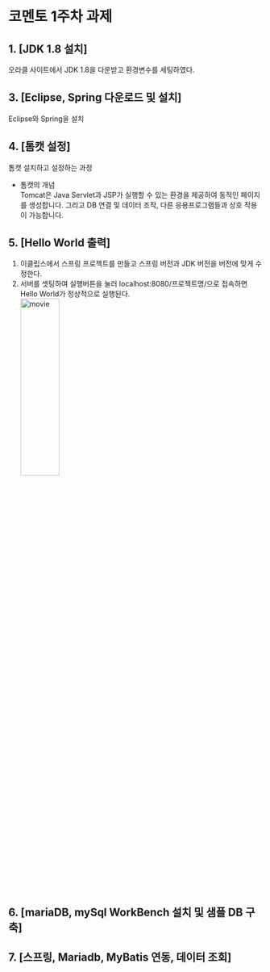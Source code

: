 # 코멘토 1주차 과제

## 1. [JDK 1.8 설치]  
오라클 사이트에서 JDK 1.8을 다운받고 환경변수를 세팅하였다.  
## 3. [Eclipse, Spring 다운로드 및 설치]  
Eclipse와 Spring을 설치  
## 4. [톰캣 설정]  
톰캣 설치하고 설정하는 과정  
* 톰캣의 개념  
Tomcat은 Java Servlet과 JSP가 실행할 수 있는 환경을 제공하여 동적인 페이지를 생성합니다. 
그리고 DB 연결 및 데이터 조작, 다른 응용프로그램들과 상호 작용이 가능합니다.  
## 5. [Hello World 출력]  
1. 이클립스에서 스프링 프로젝트를 만들고 스프링 버전과 JDK 버전을 버전에 맞게 수정한다.  
2. 서버를 셋팅하여 실행버튼을 눌러 localhost:8080/프로젝트명/으로 접속하면 Hello World가 정상적으로 실행된다.  
<img src="C:\Users\82109\Desktop\정훈\코멘토\캡처.png" width="40%" height="30%" title="hello world" alt="movie"></img>  
## 6. [mariaDB, mySql WorkBench 설치 및 샘플 DB 구축]
  
## 7. [스프링, Mariadb, MyBatis 연동, 데이터 조회]
